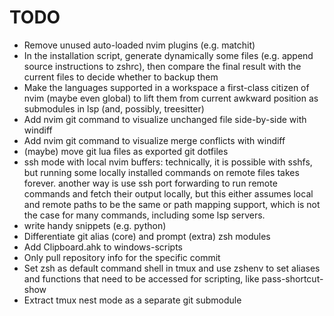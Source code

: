 # TODO

- Remove unused auto-loaded nvim plugins (e.g. matchit)
- In the installation script, generate dynamically some files (e.g. append source instructions to zshrc), then compare the final result with the current files to decide whether to backup them
- Make the languages supported in a workspace a first-class citizen of nvim (maybe even global) to lift them from current awkward position as submodules in lsp (and, possibly, treesitter)
- Add nvim git command to visualize unchanged file side-by-side with windiff
- Add nvim git command to visualize merge conflicts with windiff
- (maybe) move git lua files as exported git dotfiles
- ssh mode with local nvim buffers: technically, it is possible with sshfs, but running some locally installed commands on remote files takes forever. another way is use ssh port forwarding to run remote commands and fetch their output locally, but this either assumes local and remote paths to be the same or path mapping support, which is not the case for many commands, including some lsp servers.
- write handy snippets (e.g. python)
- Differentiate git alias (core) and prompt (extra) zsh modules
- Add Clipboard.ahk to windows-scripts
- Only pull repository info for the specific commit
- Set zsh as default command shell in tmux and use zshenv to set aliases and functions that need to be accessed for scripting, like pass-shortcut-show
- Extract tmux nest mode as a separate git submodule
